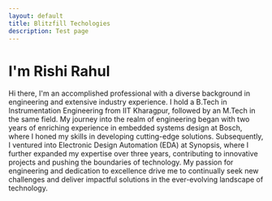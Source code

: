 ```yaml
---
layout: default
title: Blitzfill Techologies
description: Test page
---
```

# I'm Rishi Rahul
Hi there, I'm an accomplished professional with a diverse background in engineering and extensive industry experience. I hold a B.Tech in Instrumentation Engineering from IIT Kharagpur, followed by an M.Tech in the same field. My journey into the realm of engineering began with two years of enriching experience in embedded systems design at Bosch, where I honed my skills in developing cutting-edge solutions. Subsequently, I ventured into Electronic Design Automation (EDA) at Synopsis, where I further expanded my expertise over three years, contributing to innovative projects and pushing the boundaries of technology. My passion for engineering and dedication to excellence drive me to continually seek new challenges and deliver impactful solutions in the ever-evolving landscape of technology.

